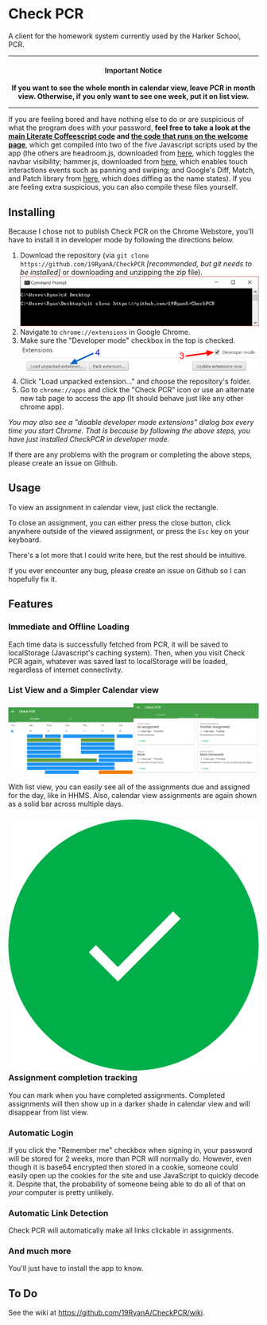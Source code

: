 Check PCR
========

A client for the homework system currently used by the Harker School, PCR.

********************************************************************************************************************************************************************
#### <center>Important Notice</center>
**<center>If you want to see the whole month in calendar view, leave PCR in month view. Otherwise, if you only want to see one week, put it on list view.</center>**
********************************************************************************************************************************************************************

If you are feeling bored and have nothing else to do or are suspicious of what the program does with your password, **feel free to take a look at the [main Literate Coffeescript code](client.litcoffee) and [the code that runs on the welcome page](start.litcoffee)**, which get compiled into two of the five Javascript scripts used by the app (the others are headroom.js, downloaded from [here](http://wicky.nillia.ms/headroom.js/), which toggles the navbar visibility; hammer.js, downloaded from [here](http://hammerjs.github.io/dist/hammer.min.js), which enables touch interactions events such as panning and swiping; and Google's Diff, Match, and Patch library from [here](http://code.google.com/p/google-diff-match-patch/), which does diffing as the name states). If you are feeling extra suspicious, you can also compile these files yourself.

Installing
----------
Because I chose not to publish Check PCR on the Chrome Webstore, you'll have to install it in developer mode by following the directions below.

1. Download the repository (via `git clone https://github.com/19RyanA/CheckPCR` *[recommended, but git needs to be installed]* or downloading and unzipping the zip file).
![Downloading](images/download.png)
2. Navigate to `chrome://extensions` in Google Chrome.
3. Make sure the "Developer mode" checkbox in the top is checked.
![Developer mode](images/developer.png?raw=true)
4. Click "Load unpacked extension..." and choose the repository's folder.
5. Go to `chrome://apps` and click the "Check PCR" icon or use an alternate new tab page to access the app (It should behave just like any other chrome app).

*You may also see a "disable developer mode extensions" dialog box every time you start Chrome. That is because by following the above steps, you have just installed CheckPCR in developer mode.*

If there are any problems with the program or completing the above steps, please create an issue on Github.

Usage
-----
To view an assignment in calendar view, just click the rectangle.

To close an assignment, you can either press the close button, click anywhere outside of the viewed assignment, or press the `Esc` key on your keyboard.

There's a lot more that I could write here, but the rest should be intuitive.

If you ever encounter any bug, please create an issue on Github so I can hopefully fix it.

Features
--------
### Immediate and Offline Loading
Each time data is successfully fetched from PCR, it will be saved to localStorage (Javascript's caching system).
Then, when you visit Check PCR again, whatever was saved last to localStorage will be loaded, regardless of internet connectivity.

### List View and a Simpler Calendar view
<img src="https://raw.githubusercontent.com/19RyanA/CheckPCR/master/images/calendar.png" width="50%"><img src="https://raw.githubusercontent.com/19RyanA/CheckPCR/master/images/list.png" width="50%">

With list view, you can easily see all of the assignments due and assigned for the day, like in HHMS.
Also, calendar view assignments are again shown as a solid bar across multiple days.

### ![Calendar View](images/check.png?raw=true) Assignment completion tracking
You can mark when you have completed assignments. Completed assignments will then show up in a darker shade in calendar view and will disappear from list view.

### Automatic Login
If you click the "Remember me" checkbox when signing in, your password will be stored for 2 weeks, more than PCR will normally do. However, even though it is base64 encrypted then stored in a cookie, someone could easily open up the cookies for the site and use JavaScript to quickly decode it. Despite that, the probability of someone being able to do all of that on *your* computer is pretty unlikely.

### Automatic Link Detection
Check PCR will automatically make all links clickable in assignments.

### And much more
You'll just have to install the app to know.

To Do
-----

See the wiki at https://github.com/19RyanA/CheckPCR/wiki.
